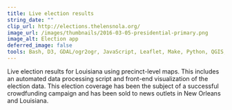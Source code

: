 ```yaml
---
title: Live election results
string_date: ""
clip_url: http://elections.thelensnola.org/
image_url: /images/thumbnails/2016-03-05-presidential-primary.png
image_alt: Election app
deferred_image: false
tools: Bash, D3, GDAL/ogr2ogr, JavaScript, Leaflet, Make, Python, QGIS, S3, TopoJSON
---
```

Live election results for Louisiana using precinct-level maps. This includes an automated data processing script and front-end visualization of the election data. This election coverage has been the subject of a successful crowdfunding campaign and has been sold to news outlets in New Orleans and Louisiana.